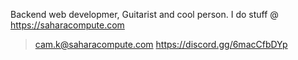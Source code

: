 Backend web developmer, Guitarist and cool person. I do stuff @ https://saharacompute.com

> cam.k@saharacompute.com
> https://discord.gg/6macCfbDYp
<!--
**Crazys-Corner/Crazys-Corner** is a ✨ _special_ ✨ repository because its `README.md` (this file) appears on your GitHub profile.

Here are some ideas to get you started:

- 🔭 I’m currently working on ...
- 🌱 I’m currently learning ...
- 👯 I’m looking to collaborate on ...
- 🤔 I’m looking for help with ...
- 💬 Ask me about ...
- 📫 How to reach me: ...
- 😄 Pronouns: ...
- ⚡ Fun fact: ...
-->
